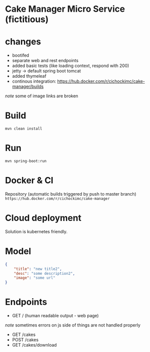 Cake Manager Micro Service (fictitious)
=======================================

# changes
- bootifed
- separate web and rest endpoints
- added basic tests (like loading context, respond with 200)
- jetty -> default spring boot tomcat
- added thymeleaf
- continous integration: https://hub.docker.com/r/cichockimc/cake-manager/builds

*note* some of image links are broken

# Build
`mvn clean install`

# Run
`mvn spring-boot:run`

# Docker & CI
Repository (automatic builds triggered by push to master branch) 
`https://hub.docker.com/r/cichockimc/cake-manager`

# Cloud deployment 
Solution is kubernetes friendly.

# Model
```json
{
	"title": "new title2",
	"desc": "some description2",
	"image": "some url"
}
```

# Endpoints

- GET / (human readable output - web page)

*note* sometimes errors on js side of things are not handled properly

- GET /cakes
- POST /cakes 
- GET /cakes/download

